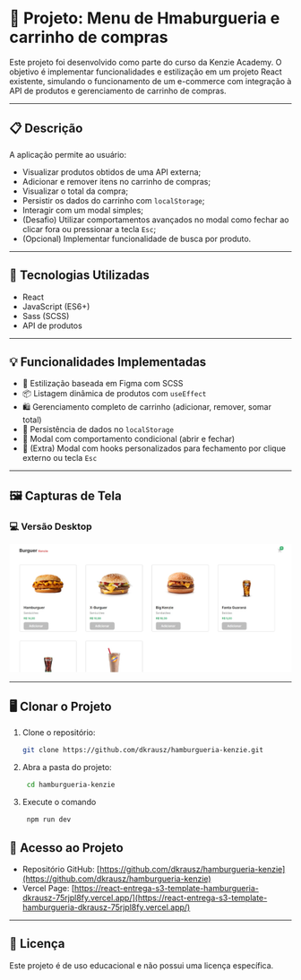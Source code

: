 # 🛒 Projeto: Menu de Hmaburgueria e carrinho de compras

Este projeto foi desenvolvido como parte do curso da Kenzie Academy. O objetivo é implementar funcionalidades e estilização em um projeto React existente, simulando o funcionamento de um e-commerce com integração à API de produtos e gerenciamento de carrinho de compras.

---

## 📋 Descrição

A aplicação permite ao usuário:

- Visualizar produtos obtidos de uma API externa;
- Adicionar e remover itens no carrinho de compras;
- Visualizar o total da compra;
- Persistir os dados do carrinho com `localStorage`;
- Interagir com um modal simples;
- (Desafio) Utilizar comportamentos avançados no modal como fechar ao clicar fora ou pressionar a tecla `Esc`;
- (Opcional) Implementar funcionalidade de busca por produto.

---

## 🚀 Tecnologias Utilizadas

- React
- JavaScript (ES6+)
- Sass (SCSS)
- API de produtos

---

## 💡 Funcionalidades Implementadas

- 🎯 Estilização baseada em Figma com SCSS
- 📦 Listagem dinâmica de produtos com `useEffect`
- 🛍️ Gerenciamento completo de carrinho (adicionar, remover, somar total)
- 💾 Persistência de dados no `localStorage`
- 🧩 Modal com comportamento condicional (abrir e fechar)
- 🧪 (Extra) Modal com hooks personalizados para fechamento por clique externo ou tecla `Esc`

---

## 🖼️ Capturas de Tela

### 💻 Versão Desktop

![Versão Desktop](./src/assets/screens/desktop.jpg)

---

## 🖥️ Clonar o Projeto

1. Clone o repositório:

   ```bash
   git clone https://github.com/dkrausz/hamburgueria-kenzie.git
   ```

2. Abra a pasta do projeto:

   ```bash
    cd hamburgueria-kenzie
   ```

3. Execute o comando

   ```bash
    npm run dev
   ```

## 🔗 Acesso ao Projeto

- Repositório GitHub: [https://github.com/dkrausz/hamburgueria-kenzie](https://github.com/dkrausz/hamburgueria-kenzie)
- Vercel Page: [https://react-entrega-s3-template-hamburgueria-dkrausz-75rjpl8fy.vercel.app/](https://react-entrega-s3-template-hamburgueria-dkrausz-75rjpl8fy.vercel.app/)

---

## 📝 Licença

Este projeto é de uso educacional e não possui uma licença específica.
